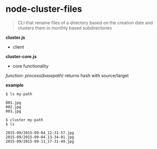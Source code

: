 node-cluster-files
======================

> CLI that rename files of a directory based on the creation date and clusters them in monthly based subdirectories

__cluster.js__
- client


__cluster-core.js__
- core functionality

_function: process(basepath)_
returns hash with source/target


__example__
```
$ ls my-path

001.jpg
002.jpg
003.jpg

$ cluster my-path
$ ls

2015-09/2015-09-04_12-31-57.jpg
2015-09/2015-09-04_13-34-01.jpg
2015-09/2015-09-11_17-31-49.jpg
```
